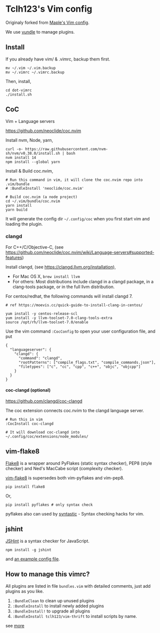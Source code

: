 Tclh123's Vim config
==================

Originaly forked from [Maple's Vim config](https://github.com/humiaozuzu/dot-vimrc).

We use [vundle](https://github.com/gmarik/vundle) to manage plugins.

## Install

If you already have vim/ & .vimrc, backup them first.

```
mv ~/.vim ~/.vim.backup
mv ~/.vimrc ~/.vimrc.backup
```

Then, install,

```
cd dot-vimrc
./install.sh
```

## CoC

Vim + Language servers

<https://github.com/neoclide/coc.nvim>

Install nvm, Node, yarn,

```
curl -o- https://raw.githubusercontent.com/nvm-sh/nvm/v0.38.0/install.sh | bash
nvm install 14
npm install --global yarn
```

Install & Build coc.nvim,

```
# Run this command in vim, it will clone the coc.nvim repo into .vim/bundle
# :BundleInstall 'neoclide/coc.nvim'

# Build coc.nvim (a node project)
cd ~/.vim/bundle/coc.nvim
yarn install
yarn build
```

It will generate the config dir `~/.config/coc` when you first start vim and loading the plugin.

### clangd

For C++/C/Objective-C, (see https://github.com/neoclide/coc.nvim/wiki/Language-servers#supported-features)

Install clangd, (see https://clangd.llvm.org/installation),
- For Mac OS X, `brew install llvm`
- For others: Most distributions include clangd in a clangd package, in a clang-tools package, or in the full llvm distribution.

For centos/redhat, the following commands will install clangd 7.

```
# ref https://moevis.cc/quick-guide-to-install-clang-in-centos/

yum install -y centos-release-scl
yum install -y llvm-toolset-7.0-clang-tools-extra
source /opt/rh/llvm-toolset-7.0/enable
```

Use the vim command `:CocConfig` to open your user configuration file, and put

```
{
  "languageserver": {
    "clangd": {
      "command": "clangd",
      "rootPatterns": ["compile_flags.txt", "compile_commands.json"],
      "filetypes": ["c", "cc", "cpp", "c++", "objc", "objcpp"]
    }
  }
}
```

#### coc-clangd (optional)

https://github.com/clangd/coc-clangd

The coc extension connects coc.nvim to the clangd language server.

```vim
# Run this in vim
:CocInstall coc-clangd

# It will download coc-clangd into ~/.config/coc/extensions/node_modules/
```

## vim-flake8

[Flake8](https://pypi.python.org/pypi/flake8/) is a wrapper around PyFlakes (static syntax checker), PEP8 (style checker) and Ned's MacCabe script (complexity checker).

[vim-flake8](https://github.com/nvie/vim-flake8) is supersedes both vim-pyflakes and vim-pep8.

```
pip install flake8
```

Or,

```
pip install pyflakes # only syntax check
```

pyflakes also can used by [syntastic](https://github.com/scrooloose/syntastic) - Syntax checking hacks for vim.

## jshint

[JSHint](https://github.com/jshint/jshint) is a syntax checker for JavaScript.

```
npm install -g jshint
```

and [an example config file](https://raw.githubusercontent.com/jshint/jshint/master/examples/.jshintrc).

## How to manage this vimrc?

All plugins are listed in file `bundles.vim` with detailed comments, just add plugins as you like.

1. `:BundleClean` to clean up unused plugins
2. `:BundleInstall` to install newly added plugins
3. `:BundleInstall!` to upgrade all plugins
4. `:BundleInstall tclh123/vim-thrift` to install scripts by name.

see [more](https://github.com/gmarik/vundle/blob/master/doc/vundle.txt)
